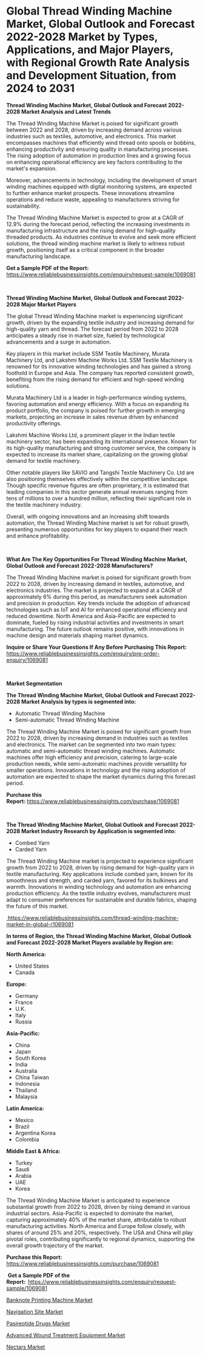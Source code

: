 <p><h1>Global Thread Winding Machine Market, Global Outlook and Forecast 2022-2028 Market by Types, Applications, and Major Players, with Regional Growth Rate Analysis and Development Situation, from 2024 to 2031</h1></p><p><strong>Thread Winding Machine Market, Global Outlook and Forecast 2022-2028 Market Analysis and Latest Trends</strong></p>
<p><p>The Thread Winding Machine Market is poised for significant growth between 2022 and 2028, driven by increasing demand across various industries such as textiles, automotive, and electronics. This market encompasses machines that efficiently wind thread onto spools or bobbins, enhancing productivity and ensuring quality in manufacturing processes. The rising adoption of automation in production lines and a growing focus on enhancing operational efficiency are key factors contributing to the market's expansion.</p><p>Moreover, advancements in technology, including the development of smart winding machines equipped with digital monitoring systems, are expected to further enhance market prospects. These innovations streamline operations and reduce waste, appealing to manufacturers striving for sustainability. </p><p>The Thread Winding Machine Market is expected to grow at a CAGR of 12.9% during the forecast period, reflecting the increasing investments in manufacturing infrastructure and the rising demand for high-quality threaded products. As industries continue to evolve and seek more efficient solutions, the thread winding machine market is likely to witness robust growth, positioning itself as a critical component in the broader manufacturing landscape.</p></p>
<p><strong>Get a Sample PDF of the Report:&nbsp;</strong> <a href="https://www.reliablebusinessinsights.com/enquiry/request-sample/1069081">https://www.reliablebusinessinsights.com/enquiry/request-sample/1069081</a></p>
<p>&nbsp;</p>
<p><strong>Thread Winding Machine Market, Global Outlook and Forecast 2022-2028 Major Market Players</strong></p>
<p><p>The global Thread Winding Machine market is experiencing significant growth, driven by the expanding textile industry and increasing demand for high-quality yarn and thread. The forecast period from 2022 to 2028 anticipates a steady rise in market size, fueled by technological advancements and a surge in automation.</p><p>Key players in this market include SSM Textile Machinery, Murata Machinery Ltd, and Lakshmi Machine Works Ltd. SSM Textile Machinery is renowned for its innovative winding technologies and has gained a strong foothold in Europe and Asia. The company has reported consistent growth, benefiting from the rising demand for efficient and high-speed winding solutions.</p><p>Murata Machinery Ltd is a leader in high-performance winding systems, favoring automation and energy efficiency. With a focus on expanding its product portfolio, the company is poised for further growth in emerging markets, projecting an increase in sales revenue driven by enhanced productivity offerings.</p><p>Lakshmi Machine Works Ltd, a prominent player in the Indian textile machinery sector, has been expanding its international presence. Known for its high-quality manufacturing and strong customer service, the company is expected to increase its market share, capitalizing on the growing global demand for textile machinery.</p><p>Other notable players like SAVIO and Tangshi Textile Machinery Co. Ltd are also positioning themselves effectively within the competitive landscape. Though specific revenue figures are often proprietary, it is estimated that leading companies in this sector generate annual revenues ranging from tens of millions to over a hundred million, reflecting their significant role in the textile machinery industry.</p><p>Overall, with ongoing innovations and an increasing shift towards automation, the Thread Winding Machine market is set for robust growth, presenting numerous opportunities for key players to expand their reach and enhance profitability.</p></p>
<p>&nbsp;</p>
<p><strong>What Are The Key Opportunities For Thread Winding Machine Market, Global Outlook and Forecast 2022-2028 Manufacturers?</strong></p>
<p><p>The Thread Winding Machine market is poised for significant growth from 2022 to 2028, driven by increasing demand in textiles, automotive, and electronics industries. The market is projected to expand at a CAGR of approximately 6% during this period, as manufacturers seek automation and precision in production. Key trends include the adoption of advanced technologies such as IoT and AI for enhanced operational efficiency and reduced downtime. North America and Asia-Pacific are expected to dominate, fueled by rising industrial activities and investments in smart manufacturing. The future outlook remains positive, with innovations in machine design and materials shaping market dynamics.</p></p>
<p><strong>Inquire or Share Your Questions If Any Before Purchasing This Report:</strong> <a href="https://www.reliablebusinessinsights.com/enquiry/pre-order-enquiry/1069081">https://www.reliablebusinessinsights.com/enquiry/pre-order-enquiry/1069081</a></p>
<p>&nbsp;</p>
<p><strong>Market Segmentation</strong></p>
<p><strong>The Thread Winding Machine Market, Global Outlook and Forecast 2022-2028 Market Analysis by types is segmented into:</strong></p>
<p><ul><li>Automatic Thread Winding Machine</li><li>Semi-automatic Thread Winding Machine</li></ul></p>
<p><p>The Thread Winding Machine Market is poised for significant growth from 2022 to 2028, driven by increasing demand in industries such as textiles and electronics. The market can be segmented into two main types: automatic and semi-automatic thread winding machines. Automatic machines offer high efficiency and precision, catering to large-scale production needs, while semi-automatic machines provide versatility for smaller operations. Innovations in technology and the rising adoption of automation are expected to shape the market dynamics during this forecast period.</p></p>
<p><strong>Purchase this Report:&nbsp;</strong><a href="https://www.reliablebusinessinsights.com/purchase/1069081">https://www.reliablebusinessinsights.com/purchase/1069081</a></p>
<p>&nbsp;</p>
<p><strong>The Thread Winding Machine Market, Global Outlook and Forecast 2022-2028 Market Industry Research by Application is segmented into:</strong></p>
<p><ul><li>Combed Yarn</li><li>Carded Yarn</li></ul></p>
<p><p>The Thread Winding Machine market is projected to experience significant growth from 2022 to 2028, driven by rising demand for high-quality yarn in textile manufacturing. Key applications include combed yarn, known for its smoothness and strength, and carded yarn, favored for its bulkiness and warmth. Innovations in winding technology and automation are enhancing production efficiency. As the textile industry evolves, manufacturers must adapt to consumer preferences for sustainable and durable fabrics, shaping the future of this market.</p></p>
<p><a href="https://www.reliablebusinessinsights.com/thread-winding-machine-market-in-global-r1069081">&nbsp;https://www.reliablebusinessinsights.com/thread-winding-machine-market-in-global-r1069081</a></p>
<p><strong>In terms of Region, the Thread Winding Machine Market, Global Outlook and Forecast 2022-2028 Market Players available by Region are:</strong></p>
<p>
    <p> <strong> North America: </strong>
        <ul>
            <li>United States</li>
            <li>Canada</li>
        </ul>
        </p> 
    <p> <strong> Europe: </strong>
        <ul>
            <li>Germany</li>
            <li>France</li>
            <li>U.K.</li>
            <li>Italy</li>
            <li>Russia</li>
        </ul>
        </p> 
    <p> <strong> Asia-Pacific: </strong>
        <ul>
            <li>China</li>
            <li>Japan</li>
            <li>South Korea</li>
            <li>India</li>
            <li>Australia</li>
            <li>China Taiwan</li>
            <li>Indonesia</li>
            <li>Thailand</li>
            <li>Malaysia</li>
        </ul>
        </p> 
    <p> <strong> Latin America: </strong>
        <ul>
            <li>Mexico</li>
            <li>Brazil</li>
            <li>Argentina Korea</li>
            <li>Colombia</li>
        </ul>
        </p> 
    <p> <strong> Middle East & Africa: </strong>
        <ul>
            <li>Turkey</li>
            <li>Saudi</li>
            <li>Arabia</li>
            <li>UAE</li>
            <li>Korea</li>
        </ul>
    </p>
    </p>
<p><p>The Thread Winding Machine Market is anticipated to experience substantial growth from 2022 to 2028, driven by rising demand in various industrial sectors. Asia-Pacific is expected to dominate the market, capturing approximately 40% of the market share, attributable to robust manufacturing activities. North America and Europe follow closely, with shares of around 25% and 20%, respectively. The USA and China will play pivotal roles, contributing significantly to regional dynamics, supporting the overall growth trajectory of the market.</p></p>
<p><strong>Purchase this Report: </strong><a href="https://www.reliablebusinessinsights.com/purchase/1069081">https://www.reliablebusinessinsights.com/purchase/1069081</a></p>
<p>&nbsp;<strong>Get a Sample PDF of the Report:&nbsp;&nbsp;</strong><a href="https://www.reliablebusinessinsights.com/enquiry/request-sample/1069081">https://www.reliablebusinessinsights.com/enquiry/request-sample/1069081</a></p>
<p><strong></strong></p>
<p><p><a href="https://medium.com/@joeyojholms59/global-banknote-printing-machine-market-analysis-trends-forecasts-and-growth-opportunities-2024-b47d252e8779">Banknote Printing Machine Market</a></p><p><a href="https://www.linkedin.com/pulse/navigating-global-navigation-site-market-from-trends-strategy-period-vc9xc?trackingId=14VtcHOMSoa9PxoSUgJCuA%3D%3D">Navigation Site Market</a></p><p><a href="https://issuu.com/reportprime-2/docs/pasireotide-drugs-market-size-2030._630cc14b387767">Pasireotide Drugs Market</a></p><p><a href="https://medium.com/@joeyojholms59/an-in-depth-analysis-of-the-global-advanced-wound-treatment-equipment-market-scope-and-its-rapid-598685331dee">Advanced Wound Treatment Equipment Market</a></p><p><a href="https://www.linkedin.com/pulse/nectars-industry-sector-market-dynamics-future-scenarios-jixic?trackingId=LdswjyGiQjKPV8K1PCr73A%3D%3D">Nectars Market</a></p></p>